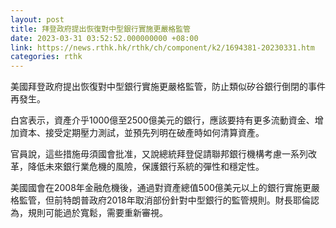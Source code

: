 ```yaml
---
layout: post
title: 拜登政府提出恢復對中型銀行實施更嚴格監管
date: 2023-03-31 03:52:52.000000000 +08:00
link: https://news.rthk.hk/rthk/ch/component/k2/1694381-20230331.htm
categories: rthk
---
```


美國拜登政府提出恢復對中型銀行實施更嚴格監管，防止類似矽谷銀行倒閉的事件再發生。

白宮表示，資產介乎1000億至2500億美元的銀行，應該要持有更多流動資金、增加資本、接受定期壓力測試，並預先列明在破產時如何清算資產。

官員說，這些措施毋須國會批准，又說總統拜登促請聯邦銀行機構考慮一系列改革，降低未來銀行業危機的風險，保護銀行系統的彈性和穩定性。

美國國會在2008年金融危機後，通過對資產總值500億美元以上的銀行實施更嚴格監管，但前特朗普政府2018年取消部份針對中型銀行的監管規則。財長耶倫認為，規則可能過於寬鬆，需要重新審視。
